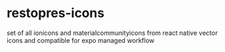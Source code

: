 # restopres-icons

set of all ionicons and materialcommunityicons from react native vector icons and compatible for expo managed workflow
